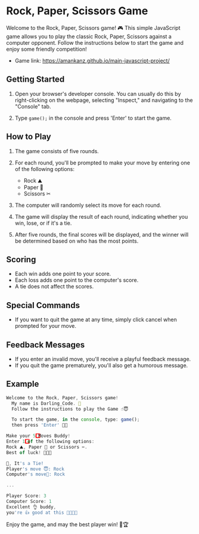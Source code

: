 # Rock, Paper, Scissors Game

Welcome to the Rock, Paper, Scissors game! 🎮 This simple JavaScript game allows you to play the classic Rock, Paper, Scissors against a computer opponent. Follow the instructions below to start the game and enjoy some friendly competition!

- Game link: https://amankanz.github.io/main-javascript-project/

## Getting Started

1. Open your browser's developer console. You can usually do this by right-clicking on the webpage, selecting "Inspect," and navigating to the "Console" tab.

2. Type `game();` in the console and press 'Enter' to start the game.

## How to Play

1. The game consists of five rounds.

2. For each round, you'll be prompted to make your move by entering one of the following options:

   - Rock ⛰
   - Paper 📃
   - Scissors ✂

3. The computer will randomly select its move for each round.

4. The game will display the result of each round, indicating whether you win, lose, or if it's a tie.

5. After five rounds, the final scores will be displayed, and the winner will be determined based on who has the most points.

## Scoring

- Each win adds one point to your score.
- Each loss adds one point to the computer's score.
- A tie does not affect the scores.

## Special Commands

- If you want to quit the game at any time, simply click cancel when prompted for your move.

## Feedback Messages

- If you enter an invalid move, you'll receive a playful feedback message.
- If you quit the game prematurely, you'll also get a humorous message.

## Example

```javascript
Welcome to the Rock, Paper, Scissors game!
  My name is Darling_Code. 👲
  Follow the instructions to play the Game ☝😇

  To start the game, in the console, type: game();
  then press 'Enter' 👩‍💻

Make your 5️⃣ Moves Buddy!
Enter 1️⃣ of the following options:
Rock ⛰, Paper 📃 or Scissors ✂.
Best of luck! 👲🤞😻

👔, It's a Tie!
Player's move 😇: Rock
Computer's move🤖: Rock

...

Player Score: 3
Computer Score: 1
Excellent 👌 buddy,
you're 👍 good at this 👲🤟😻✨
```

Enjoy the game, and may the best player win! 👊🏆
